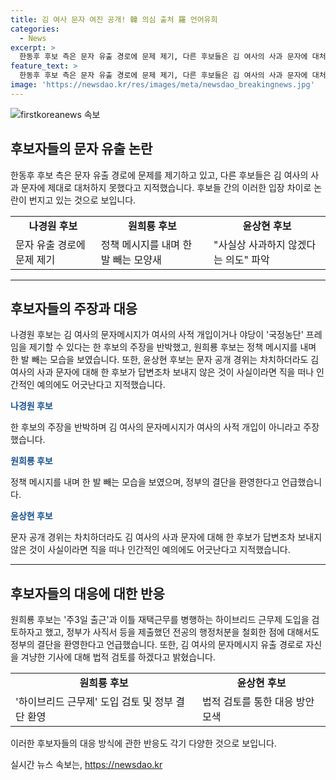 ```yaml
---
title: 김 여사 문자 여진 공개! 韓 의심 출처 羅 언어유희
categories:
  - News
excerpt: >
  한동후 후보 측은 문자 유출 경로에 문제 제기, 다른 후보들은 김 여사의 사과 문자에 대처 미흡 지적. 장동혁 의원은 문자 공개에 대한 도덕적 문제 제기. 나경원 후보는 여사의 사적 개입 반박. 윤상현 후보는 사과 부재 인간적 예의 어긋남 지적. 원희룡 후보는 정책 메시지로 주목받고 나경원 후보를 겨냥한 발언.
feature_text: >
  한동후 후보 측은 문자 유출 경로에 문제 제기, 다른 후보들은 김 여사의 사과 문자에 대처 미흡 지적. 장동혁 의원은 문자 공개에 대한 도덕적 문제 제기. 나경원 후보는 여사의 사적 개입 반박. 윤상현 후보는 사과 부재 인간적 예의 어긋남 지적. 원희룡 후보는 정책 메시지로 주목받고 나경원 후보를 겨냥한 발언.
image: 'https://newsdao.kr/res/images/meta/newsdao_breakingnews.jpg'
---
```


<p><img src="https://newsdao.kr/res/images/meta/newsdao_breakingnews.jpg" alt="firstkoreanews 속보" /></p>

<h2 data-ke-size="size26">후보자들의 문자 유출 논란</h2>

<p data-ke-size="size16">한동후 후보 측은 문자 유출 경로에 문제를 제기하고 있고, 다른 후보들은 김 여사의 사과 문자에 제대로 대처하지 못했다고 지적했습니다. 후보들 간의 이러한 입장 차이로 논란이 번지고 있는 것으로 보입니다.</p>

<table>
  <tr>
    <td style="text-align: center; height: 17px;"><b>나경원 후보</b></td>
    <td style="text-align: center; height: 17px;"><b>원희룡 후보</b></td>
    <td style="text-align: center; height: 17px;"><b>윤상현 후보</b></td>
  </tr>
  <tr>
    <td>문자 유출 경로에 문제 제기</td>
    <td>정책 메시지를 내며 한 발 빼는 모양새</td>
    <td>"사실상 사과하지 않겠다는 의도" 파악</td>
  </tr>
</table>

<hr>

<h2 data-ke-size="size26">후보자들의 주장과 대응</h2>

<p data-ke-size="size16">나경원 후보는 김 여사의 문자메시지가 여사의 사적 개입이거나 야당이 '국정농단' 프레임을 제기할 수 있다는 한 후보의 주장을 반박했고, 원희룡 후보는 정책 메시지를 내며 한 발 빼는 모습을 보였습니다. 또한, 윤상현 후보는 문자 공개 경위는 차치하더라도 김 여사의 사과 문자에 대해 한 후보가 답변조차 보내지 않은 것이 사실이라면 직을 떠나 인간적인 예의에도 어긋난다고 지적했습니다.</p>

<p><b><span style="color: #1a5490;">나경원 후보</span></b></p>

<p data-ke-size="size16">한 후보의 주장을 반박하며 김 여사의 문자메시지가 여사의 사적 개입이 아니라고 주장했습니다.</p>

<p><b><span style="color: #1a5490;">원희룡 후보</span></b></p>

<p data-ke-size="size16">정책 메시지를 내며 한 발 빼는 모습을 보였으며, 정부의 결단을 환영한다고 언급했습니다.</p>

<p><b><span style="color: #1a5490;">윤상현 후보</span></b></p>

<p data-ke-size="size16">문자 공개 경위는 차치하더라도 김 여사의 사과 문자에 대해 한 후보가 답변조차 보내지 않은 것이 사실이라면 직을 떠나 인간적인 예의에도 어긋난다고 지적했습니다.</p>

<hr>

<h2 data-ke-size="size26">후보자들의 대응에 대한 반응</h2>

<p data-ke-size="size16">원희룡 후보는 '주3일 출근'과 이틀 재택근무를 병행하는 하이브리드 근무제 도입을 검토하자고 했고, 정부가 사직서 등을 제출했던 전공의 행정처분을 철회한 점에 대해서도 정부의 결단을 환영한다고 언급했습니다. 또한, 김 여사의 문자메시지 유출 경로로 자신을 겨냥한 기사에 대해 법적 검토를 하겠다고 밝혔습니다.</p>

<table>
  <tr>
    <td style="text-align: center; height: 17px;"><b>원희룡 후보</b></td>
    <td style="text-align: center; height: 17px;"><b>윤상현 후보</b></td>
  </tr>
  <tr>
    <td>'하이브리드 근무제' 도입 검토 및 정부 결단 환영</td>
    <td>법적 검토를 통한 대응 방안 모색</td>
  </tr>
</table>

<p data-ke-size="size16">이러한 후보자들의 대응 방식에 관한 반응도 각기 다양한 것으로 보입니다.</p>
실시간 뉴스 속보는, <a href="https://newsdao.kr" rel="dofollow">https://newsdao.kr</a>


